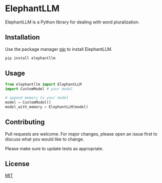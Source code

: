 # ElephantLLM

ElephantLLM is a Python library for dealing with word pluralization.

## Installation

Use the package manager [pip](https://pip.pypa.io/en/stable/) to install ElephantLLM.

```bash
pip install elephantllm
```

## Usage

```python
from elephantllm import ElephantLLM
import CustomModel # your model

# append memory to your model
model = CustomModel()
model_with_memory = ElephantLLM(model)
```

## Contributing

Pull requests are welcome. For major changes, please open an issue first
to discuss what you would like to change.

Please make sure to update tests as appropriate.

## License

[MIT](https://choosealicense.com/licenses/mit/)